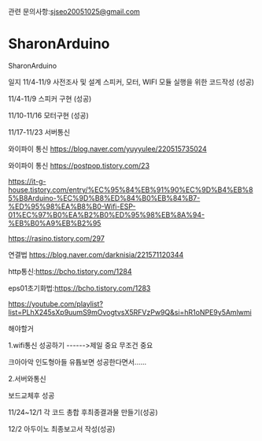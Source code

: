 관련 문의사항:sjseo20051025@gmail.com
# SharonArduino
SharonArduino

일지
11/4-11/9
사전조사 및 설계
스피커, 모터, WIFI 모듈 실행을 위한 코드작성 (성공)

11/4-11/9
스피커 구현 (성공)

11/10-11/16 
모터구현 (성공)

11/17-11/23
서버통신

와이파이 통신 https://blog.naver.com/yuyyulee/220515735024

와이파이 통신 https://postpop.tistory.com/23

https://it-g-house.tistory.com/entry/%EC%95%84%EB%91%90%EC%9D%B4%EB%85%B8Arduino-%EC%9D%B8%ED%84%B0%EB%84%B7-%ED%95%98%EA%B8%B0-Wifi-ESP-01%EC%97%B0%EA%B2%B0%ED%95%98%EB%8A%94-%EB%B0%A9%EB%B2%95


https://rasino.tistory.com/297

연결법 https://blog.naver.com/darknisia/221571120344

http통신:https://bcho.tistory.com/1284

eps01초기화법:https://bcho.tistory.com/1283

https://youtube.com/playlist?list=PLhX245sXp9uumS9mOvogtvsX5RFVzPw9Q&si=hR1oNPE9y5Amlwmi

해야할거

 1.wifi통신 성공하기 ------>제일 중요 무조건 중요
 
 크아아악 인도형아들 유튭보면 성공한다면서...... 
 
 2.서버와통신
 
 
보드교체후 성공

11/24~12/1 
각 코드 총합 후최종결과물 만들기(성공)

12/2
아두이노 최종보고서 작성(성공)
